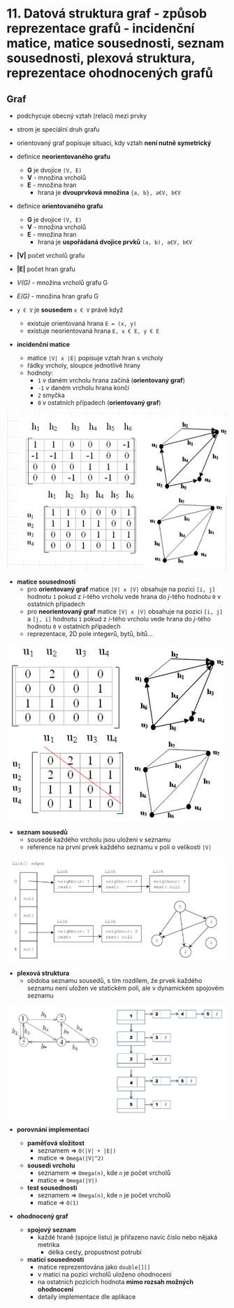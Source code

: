 # 11. Datová struktura graf - způsob reprezentace grafů - incidenční matice, matice sousednosti, seznam sousednosti, plexová struktura, reprezentace ohodnocených grafů

## Graf
- podchycuje obecný vztah (relaci) mezi prvky
- strom je speciální druh grafu
- orientovaný graf popisuje situaci, kdy vztah **není nutně symetrický**
- definice **neorientovaného grafu**    
    - **G** je dvojice `(V, E)`
    - **V** - množina vrcholů 
    - **E** - množina hran
        - hrana je **dvouprvková množina** `{a, b}, a€V, b€V`
       
- definice **orientovaného grafu**    
    - **G** je dvojice `(V, E)`
    - **V** - množina vrcholů 
    - **E** - množina hran
        - hrana je **uspořádaná dvojice prvků** `(a, b), a€V, b€V`

- **|V|** počet vrcholů grafu
- **|E|** počet hran grafu
- _V(G)_ - množina vrcholů grafu G
- _E(G)_ - množina hran grafu G
- `y € V` je **sousedem** `x € V` právě když
    - existuje orientovaná hrana `E = (x, y)`
    - existuje neorientovaná hrana `E, x € E, y € E`
- **incidenční matice**
    - matice `|V| x |E|` popisuje vztah hran s vrcholy
    - řádky vrcholy, sloupce jednotlivé hrany
    - hodnoty:
        - `1` v daném vrcholu hrana začíná (**orientovaný graf**)
        - `-1` v daném vrcholu hrana končí
        - `2` smyčka
        - `0` v ostatních případech (**orientovaný graf**)

![alt text](img/incident_matrix.png)

- **matice sousednosti**
    - pro **orientovaný graf** matice `|V| x |V|` obsahuje na pozici `[i, j]`
         hodnotu `1` pokud z *i*-tého vrcholu vede hrana do *j*-tého
         hodnotu `0` v ostatních případech
    - pro **neorientovaný graf** matice `|V| x |V|` obsahuje na pozici `[i, j]` a `[j, i]`
         hodnotu `1` pokud z *i*-tého vrcholu vede hrana do *j*-tého
         hodnotu `0` v ostatních případech
    - reprezentace, 2D pole integerů, bytů, bitů...

![alt text](img/neighbour_matrix.png)

- **seznam sousedů**
    - sousedé každého vrcholu jsou uloženi v seznamu
    - reference na první prvek každého seznamu v poli o velikosti `|V|`
 
![alt text](img/list_impl.png)

- **plexová struktura**
    - obdoba seznamu sousedů, s tím rozdílem, že prvek každého seznamu není uložen ve statickém poli, ale v dynamickém spojovém seznamu

![alt text](img/plex_structure.png)

- **porovnání implementací**
    - **paměťová složitost**
        - seznamem => `O(|V| + |E|)`
        - matice => `Omega(|V|^2)`
    - **sousedi vrcholu**
        - seznamem => `Omega(n)`, kde `n` je počet vrcholů
        - matice => `Omega(|V|)`
    - **test sousednosti**
        - seznamem => `Omega(n)`, kde `n` je počet vrcholů
        - matice => `O(1)`

- **ohodnocený graf**
    - **spojový seznam**
        - každé hraně (spojce listu) je přiřazeno navíc číslo nebo nějaká metrika
            - délka cesty, propustnost potrubí
    - **maticí sousednosti**
        - matice reprezentována jako `double[][]`
        - v matici na pozici vrcholů uloženo ohodnocení
        - na ostatních pozicích hodnota **mimo rozsah možných ohodnocení**
        - detaily implementace dle aplikace


